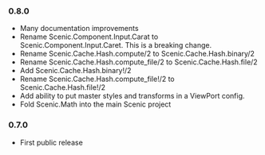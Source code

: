 ### 0.8.0
* Many documentation improvements
* Rename Scenic.Component.Input.Carat to Scenic.Component.Input.Caret. This is a breaking change.
* Rename Scenic.Cache.Hash.compute/2 to Scenic.Cache.Hash.binary/2
* Rename Scenic.Cache.Hash.compute_file/2 to Scenic.Cache.Hash.file/2
* Add Scenic.Cache.Hash.binary!/2
* Rename Scenic.Cache.Hash.compute_file!/2 to Scenic.Cache.Hash.file!/2
* Add ability to put master styles and transforms in a ViewPort config.
* Fold Scenic.Math into the main Scenic project

### 0.7.0
* First public release
